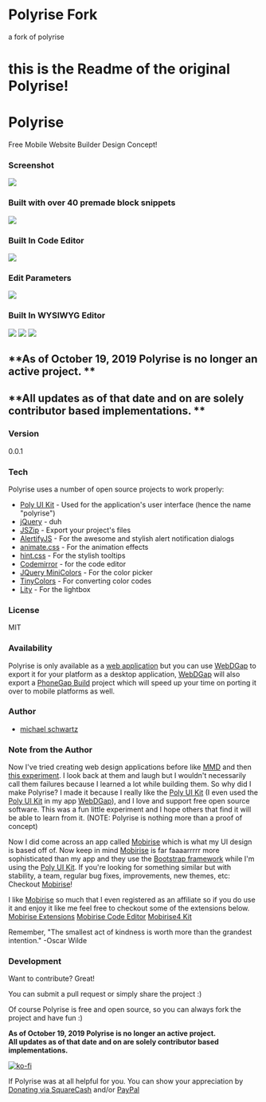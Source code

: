 # Polyrise Fork
a fork of polyrise

# this is the Readme of the original Polyrise!
# Polyrise
Free Mobile Website Builder Design Concept!

### Screenshot
![](https://raw.githubusercontent.com/michaelsboost/Polyrise/gh-pages/img/screenshot.png)

### Built with over 40 premade block snippets
![](https://raw.githubusercontent.com/michaelsboost/Polyrise/gh-pages/img/blocks.png)

### Built In Code Editor
![](https://raw.githubusercontent.com/michaelsboost/Polyrise/gh-pages/img/code-editor.png)

### Edit Parameters
![](https://raw.githubusercontent.com/michaelsboost/Polyrise/gh-pages/img/edit-parameters.png)

### Built In WYSIWYG Editor
![](https://raw.githubusercontent.com/michaelsboost/Polyrise/gh-pages/img/text-wysiwyg.png)
![](https://raw.githubusercontent.com/michaelsboost/Polyrise/gh-pages/img/button-wysiwyg.png)
![](https://raw.githubusercontent.com/michaelsboost/Polyrise/gh-pages/img/image-dialog.png)

## **As of October 19, 2019 Polyrise is no longer an active project. **  
## **All updates as of that date and on are solely contributor based implementations. **

### Version
0.0.1

### Tech

Polyrise uses a number of open source projects to work properly:

* [Poly UI Kit](https://github.com/Guilh/Poly) - Used for the application's user interface (hence the name "polyrise")
* [jQuery](http://jquery.com/) - duh
* [JSZip](https://stuk.github.io/jszip/) - Export your project's files
* [AlertifyJS](http://alertifyjs.com/) - For the awesome and stylish alert notification dialogs
* [animate.css](https://daneden.github.io/animate.css/) - For the animation effects
* [hint.css](https://github.com/chinchang/hint.css) - For the stylish tooltips
* [Codemirror](http://codemirror.net/) - for the code editor
* [JQuery MiniColors](https://labs.abeautifulsite.net/jquery-minicolors/index.html) - For the color picker
* [TinyColors](https://github.com/bgrins/TinyColor) - For converting color codes
* [Lity](https://sorgalla.com/lity/) - For the lightbox

### License
MIT

### Availability

Polyrise is only available as a [web application](http://michaelsboost.github.io/Polyrise) but you can use [WebDGap](http://michaelsboost.github.io/WebDGap) to export it for your platform as a desktop application, [WebDGap](http://michaelsboost.github.io/WebDGap) will also export a [PhoneGap Build](http://build.phonegap.com/) project which will speed up your time on porting it over to mobile platforms as well.

### Author

- [michael schwartz](http://michaelsboost.github.io/)

### Note from the Author

Now I've tried creating web design applications before like [MMD](https://sourceforge.net/projects/mmd/) and then [this experiment](http://michaelsboost.github.io/Touch-Based-Web-Based-Web-Design-App-Experiment/). I look back at them and laugh but I wouldn't necessarily call them failures because I learned a lot while building them. So why did I make Polyrise? I made it because I really like the [Poly UI Kit](https://github.com/Guilh/Poly) (I even used the [Poly UI Kit](https://github.com/Guilh/Poly) in my app [WebDGap](http://michaelsboost.github.io/WebDGap)), and I love and support free open source software. This was a fun little experiment and I hope others that find it will be able to learn from it. (NOTE: Polyrise is nothing more than a proof of concept)

Now I did come across an app called [Mobirise](https://secure.2checkout.com/affiliate.php?ACCOUNT=DELUXMEN&AFFILIATE=108586&PATH=https%3A%2F%2Fmobirise.com%3FAFFILIATE%3D108586) which is what my UI design is based off of. Now keep in mind [Mobirise](https://secure.2checkout.com/affiliate.php?ACCOUNT=DELUXMEN&AFFILIATE=108586&PATH=https%3A%2F%2Fmobirise.com%3FAFFILIATE%3D108586) is far faaaarrrrr more sophisticated than my app and they use the [Bootstrap framework](http://getbootstrap.com/) while I'm using the [Poly UI Kit](https://github.com/Guilh/Poly). If you're looking for something similar but with stability, a team, regular bug fixes, improvements, new themes, etc: Checkout [Mobirise](https://secure.2checkout.com/affiliate.php?ACCOUNT=DELUXMEN&AFFILIATE=108586&PATH=https%3A%2F%2Fmobirise.com%3FAFFILIATE%3D108586)!

I like [Mobirise](https://secure.2checkout.com/affiliate.php?ACCOUNT=DELUXMEN&AFFILIATE=108586&PATH=https%3A%2F%2Fmobirise.com%3FAFFILIATE%3D108586) so much that I even registered as an affiliate so if you do use it and enjoy it like me feel free to checkout some of the extensions below.  
[Mobirise Extensions](https://secure.2checkout.com/order/product.php?PRODS=4664963&QTY=1&AFFILIATE=108586)
[Mobirise Code Editor](https://secure.2checkout.com/order/checkout.php?PRODS=4668804&QTY=1&AFFILIATE=108586&CART=1)
[Mobirise4 Kit](https://secure.2checkout.com/order/product.php?PRODS=4701735&QTY=1&AFFILIATE=108586)

Remember, "The smallest act of kindness is worth more than the grandest intention." -Oscar Wilde

### Development

Want to contribute? Great!  

You can submit a pull request or simply share the project :)

Of course Polyrise is free and open source, so you can always fork the project and have fun :)

**As of October 19, 2019 Polyrise is no longer an active project.  
All updates as of that date and on are solely contributor based implementations.**

[![ko-fi](https://az743702.vo.msecnd.net/cdn/kofi2.png?v=0)](https://ko-fi.com/michaelsboost)

If Polyrise was at all helpful for you. You can show your appreciation by [Donating via SquareCash](https://cash.me/$michaelsboost) and/or [PayPal](https://www.paypal.me/mikethedj4)
